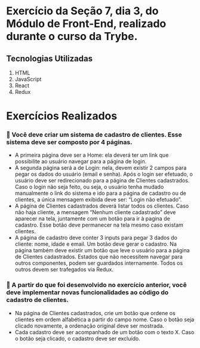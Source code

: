 # Exercício da Seção 7, dia 3, do Módulo de Front-End, realizado durante o curso da Trybe.

## Tecnologias Utilizadas
1. HTML
3. JavaScript
4. React
5. Redux

# Exercícios Realizados
### 🚀 Você deve criar um sistema de cadastro de clientes. Esse sistema deve ser composto por 4 páginas.
* A primeira página deve ser a Home: ela deverá ter um link que possibilite ao usuário navegar para a página de login.
* A segunda página será a de Login: nela, devem existir 2 campos para pegar os dados do usuário (email e senha). Após o login ser efetuado, o usuário deve ser redirecionado para a página de Clientes cadastrados.
Caso o login não seja feito, ou seja, o usuário tenha mudado manualmente o link do sistema e ido para a página de cadastro ou de clientes, a única mensagem exibida deve ser: “Login não efetuado”.
* A página de Clientes cadastrados deverá listar todos os clientes. Caso não haja cliente, a mensagem “Nenhum cliente cadastrado” deve aparecer na tela, juntamente com um botão para ir à pagina de cadastro. Esse botão deve permanecer na tela mesmo caso existam clientes.
* A página de cadastro deve conter 3 inputs para pegar 3 dados do cliente: nome, idade e email. Um botão deve gerar o cadastro. Na página também deve existir um botão que leve o usuário para a página de Clientes cadastrados.
Estados que não necessitem navegar para outros componentes, podem ser guardados internamente. Todos os outros devem ser trafegados via Redux.

### 🚀 A partir do que foi desenvolvido no exercício anterior, você deve implementar novas funcionalidades ao código do cadastro de clientes.
* Na página de Clientes cadastrados, crie um botão que ordene os clientes em ordem alfabética a partir do campo nome. Caso o botão seja clicado novamente, a ordenação original deve ser mostrada.
* Cada cadastro deve ser acompanhado de um botão com o texto X. Caso o botão seja clicado, o cadastro deve ser excluído.

